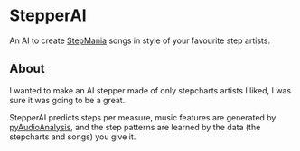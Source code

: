 # StepperAI

An AI to create [StepMania](https://www.stepmania.com/) songs in style of your favourite step artists.

## About

I wanted to make an AI stepper made of only stepcharts artists I liked, I was sure it was going to be a great.

StepperAI predicts steps per measure, music features are generated by [pyAudioAnalysis](https://github.com/tyiannak/pyAudioAnalysis/wiki/3.-Feature-Extraction), and the step patterns are learned by the data (the stepcharts and songs) you give it.